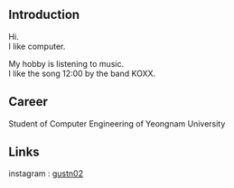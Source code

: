 ## Introduction
Hi.  
I like computer.  
  
My hobby is listening to music.  
I like the song 12:00 by the band KOXX.  

## Career
Student of Computer Engineering of Yeongnam University

## Links
instagram : [gustn02](https://www.instagram.com/gustn02/)
